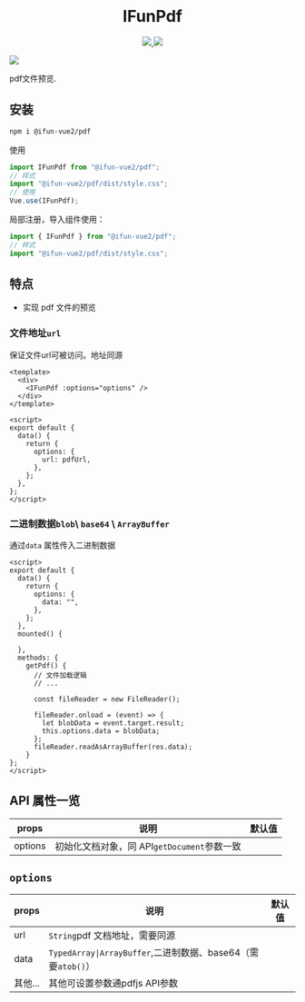 <br />

<h1 align="center">IFunPdf</h1>
<p align='center'>
    <a href="https://github.com/ifun-team/ifun-vue2/tree/main/packages/pdf">
        <img src="https://img.shields.io/npm/v/@ifun-vue2/pdf" />
    </a>
    <a href="https://github.com/ifun-team/ifun-vue2/tree/main/packages/pdf#license">
        <img src="https://img.shields.io/npm/l/@ifun-vue2/pdf" />
    </a>
</p>
<a href="https://github.com/ifun-team/ifun-vue2/actions/workflows/main.yml">
        <img src="https://github.com/ifun-team/ifun-vue2/actions/workflows/main.yml/badge.svg" />
    </a>
<br />
<p>pdf文件预览.</p>

## 安装

```sh
npm i @ifun-vue2/pdf
```

使用

```js
import IFunPdf from "@ifun-vue2/pdf";
// 样式
import "@ifun-vue2/pdf/dist/style.css";
// 使用
Vue.use(IFunPdf);
```

局部注册，导入组件使用：

```js
import { IFunPdf } from "@ifun-vue2/pdf";
// 样式
import "@ifun-vue2/pdf/dist/style.css";
```

## 特点

- 实现 pdf 文件的预览

### 文件地址`url`

保证文件url可被访问。地址同源

```vue
<template>
  <div>
    <IFunPdf :options="options" />
  </div>
</template>

<script>
export default {
  data() {
    return {
      options: {
        url: pdfUrl,
      },
    };
  },
};
</script>
```

### 二进制数据`blob`\ `base64` \ `ArrayBuffer`

通过`data` 属性传入二进制数据

```vue
<script>
export default {
  data() {
    return {
      options: {
        data: "",
      },
    };
  },
  mounted() {
    
  },
  methods: {
    getPdf() {
      // 文件加载逻辑
      // ... 

      const fileReader = new FileReader();

      fileReader.onload = (event) => {
        let blobData = event.target.result;
        this.options.data = blobData;
      };
      fileReader.readAsArrayBuffer(res.data);
    }
};
</script>
````

## API 属性一览

| props   | 说明                                        | 默认值 |
| ------- | ------------------------------------------- | ------ |
| options | 初始化文档对象，同 API`getDocument`参数一致 |        |

## `options`

| props   | 说明                                                         | 默认值 |
| ------- | ------------------------------------------------------------ | ------ |
| url     | `String`pdf 文档地址，需要同源                               |        |
| data    | `TypedArray\|ArrayBuffer`,二进制数据、base64（需要`atob()`） |        |
| 其他... | 其他可设置参数通pdfjs API参数  |        |

